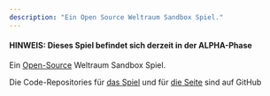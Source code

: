 ```yaml
---
description: "Ein Open Source Weltraum Sandbox Spiel."
---
```


#### **HINWEIS: Dieses Spiel befindet sich derzeit in der ALPHA-Phase**

Ein [Open-Source](https://opensource.org/docs/osd/) Weltraum Sandbox Spiel.

Die Code-Repositories für [das Spiel](https://github.com/Independent-Eye2446/OpenUniverse) und für [die Seite](https://github.com/Independent-Eye2446/OpenUniverse-Website) sind auf GitHub
